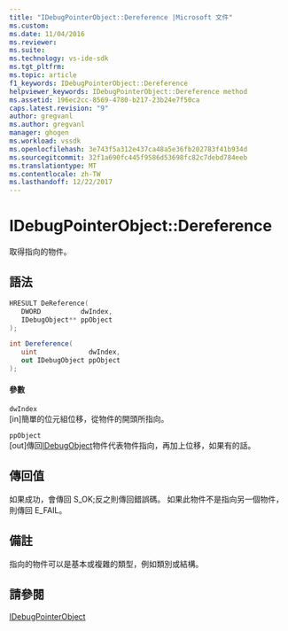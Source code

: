 ```yaml
---
title: "IDebugPointerObject::Dereference |Microsoft 文件"
ms.custom: 
ms.date: 11/04/2016
ms.reviewer: 
ms.suite: 
ms.technology: vs-ide-sdk
ms.tgt_pltfrm: 
ms.topic: article
f1_keywords: IDebugPointerObject::Dereference
helpviewer_keywords: IDebugPointerObject::Dereference method
ms.assetid: 196ec2cc-8569-4780-b217-23b24e7f50ca
caps.latest.revision: "9"
author: gregvanl
ms.author: gregvanl
manager: ghogen
ms.workload: vssdk
ms.openlocfilehash: 3e743f5a312e437ca48a5e36fb202783f41b934d
ms.sourcegitcommit: 32f1a690fc445f9586d53698fc82c7debd784eeb
ms.translationtype: MT
ms.contentlocale: zh-TW
ms.lasthandoff: 12/22/2017
---
```

# <a name="idebugpointerobjectdereference"></a>IDebugPointerObject::Dereference
取得指向的物件。  
  
## <a name="syntax"></a>語法  
  
```cpp  
HRESULT DeReference(   
   DWORD          dwIndex,  
   IDebugObject** ppObject  
);  
```  
  
```csharp  
int Dereference(  
   uint             dwIndex,   
   out IDebugObject ppObject  
);  
```  
  
#### <a name="parameters"></a>參數  
 `dwIndex`  
 [in]簡單的位元組位移，從物件的開頭所指向。  
  
 `ppObject`  
 [out]傳回[IDebugObject](../../../extensibility/debugger/reference/idebugobject.md)物件代表物件指向，再加上位移，如果有的話。  
  
## <a name="return-value"></a>傳回值  
 如果成功，會傳回 S_OK;反之則傳回錯誤碼。 如果此物件不是指向另一個物件，則傳回 E_FAIL。  
  
## <a name="remarks"></a>備註  
 指向的物件可以是基本或複雜的類型，例如類別或結構。  
  
## <a name="see-also"></a>請參閱  
 [IDebugPointerObject](../../../extensibility/debugger/reference/idebugpointerobject.md)
